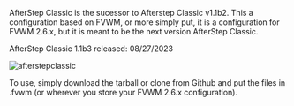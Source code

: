 AfterStep Classic is the sucessor to Afterstep Classic v1.1b2. This a configuration based on FVWM, or more simply put, it is a configuration for FVWM 2.6.x, but it is meant to be the next version AfterStep Classic.

AfterStep Classic 1.1b3  released: 08/27/2023


![afterstepclassic](https://github.com/woomia/fvwmstep/assets/1365979/38549532-5d94-4e01-81f9-ab134bc2056b)



To use, simply download the tarball or clone from Github and put the files in .fvwm (or wherever you store your FVWM 2.6.x configuration).


